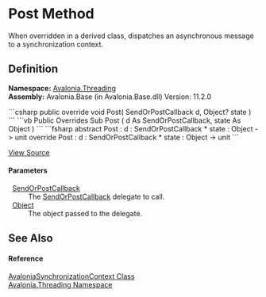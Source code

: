 # Post Method


When overridden in a derived class, dispatches an asynchronous message to a synchronization context.



## Definition
**Namespace:** <a href="N_Avalonia_Threading">Avalonia.Threading</a>  
**Assembly:** Avalonia.Base (in Avalonia.Base.dll) Version: 11.2.0

<Tabs groupId="api-code-preview">
<TabItem value="csharp" label="C#">
```csharp
public override void Post(
	SendOrPostCallback d,
	Object? state
)
```
</TabItem>
<TabItem value="vb" label="VB">
```vb
Public Overrides Sub Post ( 
	d As SendOrPostCallback,
	state As Object
)
```
</TabItem>
<TabItem value="fsharp" label="F#">
```fsharp
abstract Post : 
        d : SendOrPostCallback * 
        state : Object -> unit 
override Post : 
        d : SendOrPostCallback * 
        state : Object -> unit 
```
</TabItem>
</Tabs>



<a href="https://github.com/AvaloniaUI/Avalonia/tree/master/src/Avalonia.Base/Threading/AvaloniaSynchronizationContext.cs#L63" title="View the source code">View Source</a>



#### Parameters
<dl><dt>  <a href="https://learn.microsoft.com/dotnet/api/system.threading.sendorpostcallback" target="_blank" rel="noopener noreferrer">SendOrPostCallback</a></dt><dd>The <a href="https://learn.microsoft.com/dotnet/api/system.threading.sendorpostcallback" target="_blank" rel="noopener noreferrer">SendOrPostCallback</a> delegate to call.</dd><dt>  <a href="https://learn.microsoft.com/dotnet/api/system.object" target="_blank" rel="noopener noreferrer">Object</a></dt><dd>The object passed to the delegate.</dd></dl>

## See Also


#### Reference
<a href="T_Avalonia_Threading_AvaloniaSynchronizationContext">AvaloniaSynchronizationContext Class</a>  
<a href="N_Avalonia_Threading">Avalonia.Threading Namespace</a>  
